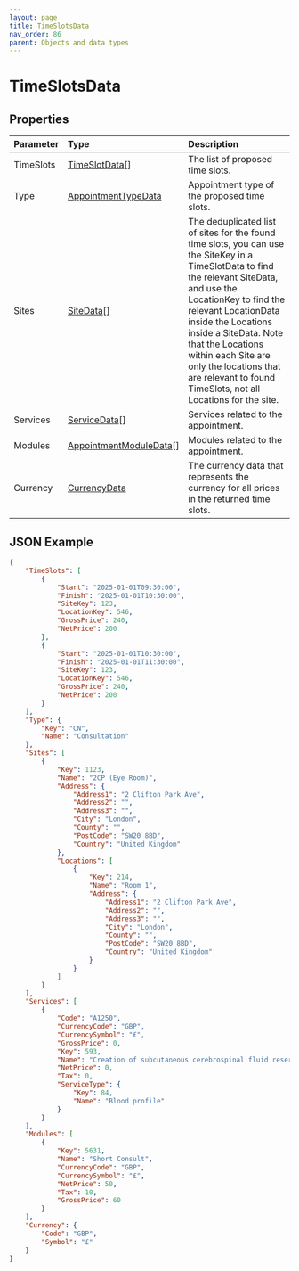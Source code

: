 ```yaml
---
layout: page
title: TimeSlotsData
nav_order: 86
parent: Objects and data types
---
```


# TimeSlotsData

## Properties

| Parameter | Type   | Description                                                 |
|:----------|:-------|:------------------------------------------------------------|
| TimeSlots | [TimeSlotData](../objects-and-data-types/timeslotdata)[] | The list of proposed time slots. |
| Type | [AppointmentTypeData](../objects-and-data-types/appointmenttypedata) | Appointment type of the proposed time slots. |
| Sites | [SiteData](../objects-and-data-types/sitedata)[] | The deduplicated list of sites for the found time slots, you can use the SiteKey in a TimeSlotData to find the relevant SiteData, and use the LocationKey to find the relevant LocationData inside the Locations inside a SiteData. Note that the Locations within each Site are only the locations that are relevant to found TimeSlots, not all Locations for the site. |
| Services | [ServiceData](../objects-and-data-types/patientabsencedata)[] | Services related to the appointment. |
| Modules | [AppointmentModuleData](../objects-and-data-types/appointmentmoduledata)[] | Modules related to the appointment. |
| Currency | [CurrencyData](../objects-and-data-types/currencydata) | The currency data that represents the currency for all prices in the returned time slots. |

## JSON Example

```json
{
    "TimeSlots": [
        {
            "Start": "2025-01-01T09:30:00",
            "Finish": "2025-01-01T10:30:00",
            "SiteKey": 123,
            "LocationKey": 546,
            "GrossPrice": 240,
            "NetPrice": 200
        },
        {
            "Start": "2025-01-01T10:30:00",
            "Finish": "2025-01-01T11:30:00",
            "SiteKey": 123,
            "LocationKey": 546,
            "GrossPrice": 240,
            "NetPrice": 200
        }
    ],
    "Type": {
        "Key": "CN",
        "Name": "Consultation"
    },
    "Sites": [
        {
            "Key": 1123,
            "Name": "2CP (Eye Room)",
            "Address": {
                "Address1": "2 Clifton Park Ave",
                "Address2": "",
                "Address3": "",
                "City": "London",
                "County": "",
                "PostCode": "SW20 8BD",
                "Country": "United Kingdom"
            },
            "Locations": [
                {
                    "Key": 214,
                    "Name": "Room 1",
                    "Address": {
                        "Address1": "2 Clifton Park Ave",
                        "Address2": "",
                        "Address3": "",
                        "City": "London",
                        "County": "",
                        "PostCode": "SW20 8BD",
                        "Country": "United Kingdom"
                    }
                }
            ]
        }
    ],
    "Services": [
        {
            "Code": "A1250",
            "CurrencyCode": "GBP",
            "CurrencySymbol": "£",
            "GrossPrice": 0,
            "Key": 593,
            "Name": "Creation of subcutaneous cerebrospinal fluid reservoir",
            "NetPrice": 0,
            "Tax": 0,
            "ServiceType": {
                "Key": 84,
                "Name": "Blood profile"
            }
        }
    ],
    "Modules": [
        {
            "Key": 5631,
            "Name": "Short Consult",
            "CurrencyCode": "GBP",
            "CurrencySymbol": "£",
            "NetPrice": 50,
            "Tax": 10,
            "GrossPrice": 60
        }
    ],
    "Currency": {
        "Code": "GBP",
        "Symbol": "£"
    }
}
```
